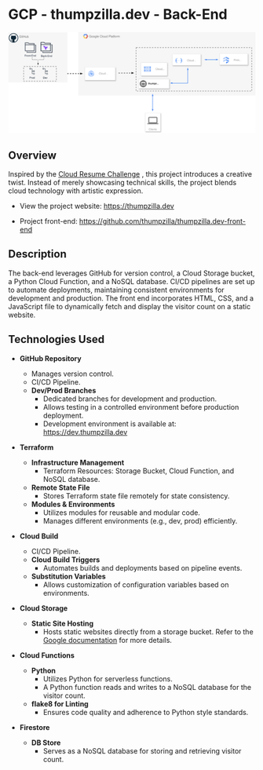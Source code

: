 # GCP - thumpzilla.dev - Back-End

![diagram](cloud-diagram.svg)


## Overview

Inspired by the [Cloud Resume Challenge](https://cloudresumechallenge.dev/docs/the-challenge/)
, this project introduces a creative twist. Instead of merely showcasing technical skills, the project blends cloud technology with artistic expression.

- View the project website: https://thumpzilla.dev

- Project front-end: https://github.com/thumpzilla/thumpzilla.dev-front-end

## Description

The back-end leverages GitHub for version control, a Cloud Storage bucket, a Python Cloud Function, and a NoSQL database. CI/CD pipelines are set up to automate deployments, maintaining consistent environments for development and production. The front end incorporates HTML, CSS, and a JavaScript file to dynamically fetch and display the visitor count on a static website.


## Technologies Used

- **GitHub Repository**
  - Manages version control.
  - CI/CD Pipeline.
  - **Dev/Prod Branches**
    - Dedicated branches for development and production.
    - Allows testing in a controlled environment before production deployment.
    - Development environment is available at: https://dev.thumpzilla.dev

- **Terraform**
  - **Infrastructure Management**
    - Terraform Resources: Storage Bucket, Cloud Function, and NoSQL database.
  - **Remote State File**
    - Stores Terraform state file remotely for state consistency.
  - **Modules & Environments**
    - Utilizes modules for reusable and modular code.
    - Manages different environments (e.g., dev, prod) efficiently.

- **Cloud Build**
  - CI/CD Pipeline.
  - **Cloud Build Triggers**
    - Automates builds and deployments based on pipeline events.
  - **Substitution Variables**
    - Allows customization of configuration variables based on environments.

- **Cloud Storage**
  - **Static Site Hosting**
    - Hosts static websites directly from a storage bucket. Refer to the [Google documentation](https://cloud.google.com/storage/docs/hosting-static-website) for more details.

- **Cloud Functions**
  - **Python**
    - Utilizes Python for serverless functions.
    - A Python function reads and writes to a NoSQL database for the visitor count.
  - **flake8 for Linting**
    - Ensures code quality and adherence to Python style standards.

- **Firestore**
  - **DB Store**
    - Serves as a NoSQL database for storing and retrieving visitor count.
